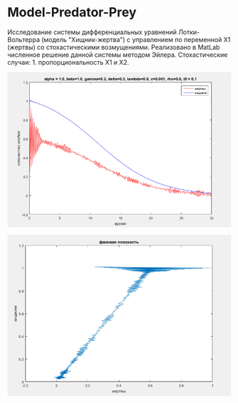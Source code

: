 Model-Predator-Prey
===================

Исследование системы дифференциальных уравнений Лотки-Вольтерра (модель "Хищник-жертва") с управлением по переменной X1 (жертвы) со стохастическими возмущениями. Реализовано в MatLab численное решение данной системы методом Эйлера. Стохастические случаи: 1. пропорциональность X1 и X2.

![Screenshot](images/1.png)

![Screenshot](images/2.png)
